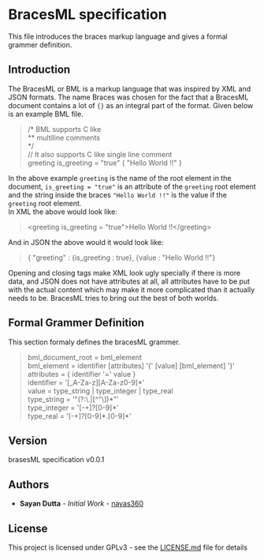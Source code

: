 # BracesML specification
This file introduces the braces markup language and gives a formal grammer definition.

## Introduction
The BracesML or BML is a markup language that was inspired by XML and JSON formats. The name Braces was chosen for the fact that a BracesML document contains a lot of `{}` as an integral part of the format. Given below is an example BML file.
> /* BML supports C like  
** multiline comments  
*/  
// It also supports C like single line comment  
greeting is_greeting = "true" { "Hello World !!" }

In the above example `greeting` is the name of the root element in the document,
`is_greeting = "true"` is an attribute of the `greeting` root element and the
string inside the braces `"Hello World !!"` is the value if the `greeting` root element.  
In XML the above would look like:
> \<greeting is_greeting = "true">Hello World !!\</greeting>

And in JSON the above would it would look like:
> { "greeting" : {is_greeting : true}, {value : "Hello World !!"}

Opening and closing tags make XML look ugly specially if there is more data, and JSON does not have attributes at all,
all attributes have to be put with the actual content which may make it more complicated than it actually needs to be.
BracesML tries to bring out the best of both worlds. 

## Formal Grammer Definition
This section formaly defines the bracesML grammer.
>bml_document_root = bml_element  
bml_element = identifier [attributes] '{' [value] [bml_element] '}'  
attributes = { identifier '=' value }  
identifier = '[_A-Za-z][A-Za-z0-9]\*'  
value = type_string | type_integer | type_real  
type_string = '"(?:\\.|[^"\\])\*"'  
type_integer = '[-+]?[0-9]\*'  
type_real = '[-+]?[0-9]\*\.[0-9]\*'

## Version
brasesML specification v0.0.1

## Authors
* **Sayan Dutta** - _Initial Work_ - [nayas360](https://github.com/nayas360)

## License
This project is licensed under GPLv3 - see the [LICENSE.md](LICENSE.md) file for details
